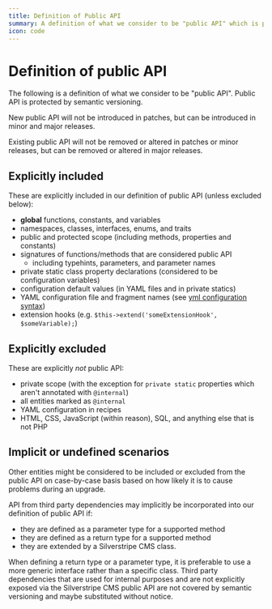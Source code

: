 ```yaml
---
title: Definition of Public API
summary: A definition of what we consider to be "public API" which is protected by semantic versioning
icon: code
---
```


# Definition of public API

The following is a definition of what we consider to be "public API". Public API is protected by semantic versioning.

New public API will not be introduced in patches, but can be introduced in minor and major releases.

Existing public API will not be removed or altered in patches or minor releases, but can be removed or altered in major releases.

## Explicitly included

These are explicitly included in our definition of public API (unless excluded below):

- **global** functions, constants, and variables
- namespaces, classes, interfaces, enums, and traits
- public and protected scope (including methods, properties and constants)
- signatures of functions/methods that are considered public API
  - including typehints, parameters, and parameter names
- private static class property declarations (considered to be configuration variables)
- configuration default values (in YAML files and in private statics)
- YAML configuration file and fragment names (see [yml configuration syntax](/developer_guides/configuration/configuration/#syntax))
- extension hooks (e.g. `$this->extend('someExtensionHook', $someVariable);`)

## Explicitly excluded

These are explicitly *not* public API:

- private scope (with the exception for `private static` properties which aren't annotated with `@internal`)
- all entities marked as `@internal`
- YAML configuration in recipes
- HTML, CSS, JavaScript (within reason), SQL, and anything else that is not PHP

## Implicit or undefined scenarios

Other entities might be considered to be included or excluded from the public API on case-by-case basis based on how likely it is to cause problems during an upgrade.

API from third party dependencies may implicitly be incorporated into our definition of public API if:

- they are defined as a parameter type for a supported method
- they are defined as a return type for a supported method
- they are extended by a Silverstripe CMS class.

When defining a return type or a parameter type, it is preferable to use a more generic interface rather than a specific class. Third party dependencies that are used for internal purposes and are not explicitly exposed via the Silverstripe CMS public API are not covered by semantic versioning and maybe substituted without notice.
